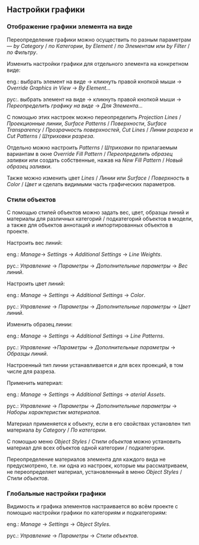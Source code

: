 ## Настройки графики

### Отображение графики элемента на виде

Переопределение графики можно осуществить по разным параметрам — *by Category* / *по Категории*, *by Element* / *по Элементам* или *by Filter* / *по Фильтру*.

Изменить настройки графики для отдельного элемента на конкретном виде:

eng.: выбрать элемент на виде → кликнуть правой кнопкой мыши → *Override Graphics in View* → *By Element...*

рус:. выбрать элемент на виде → кликнуть правой кнопкой мыши → *Переопределить графику на виде* → *Для Элемента...*

С помощью этих настроек можно переопределить *Projection Lines* / *Проекционные линии*, *Surface Patterns* / *Поверхности*, *Surface Transparency* / *Прозрачность поверхностей*, *Cut Lines* / *Линии разреза* и *Cut Patterns* / *Штриховки разреза*.

Отдельно можно настроить *Patterns* / *Штриховки* по прилагаемым вариантам в окне *Override Fill Pattern* / *Переопределить образец заливки* или создать собственные, нажав на *New Fill Pattern* / *Новый образец заливки*.

Также можно изменить цвет *Lines* / *Линии* или *Surface* / *Поверхность* в *Color* / *Цвет* и сделать видимыми часть графических параметров.

### Стили объектов

С помощью стилей объектов можно задать вес, цвет, образцы линий и материалы для различных категорий / подкатегорий объектов в модели, а также для объектов аннотаций и импортированных объектов в проекте.

Настроить вес линий:

eng.: _Manage_→ *Settings* → *Additional Settings* → *Line Weights*.

рус.: *Управление* → *Параметры* → *Дополнительные параметры* → *Вес линий*.

Настроить цвет линий:

eng.: *Manage* → *Settings* → *Additional Settings* → *Color*.

рус.: *Управление* → *Параметры* → *Дополнительные параметры* → *Цвет линий*.

Изменить образец линии:

eng.: *Manage* → *Settings* → *Additional Settings* → *Line Patterns*.

рус.: *Управление* →_Параметры_ → *Дополнительные параметры* → *Образцы линий*.

Настроенный тип линии устанавливается и для всех проекций, в том числе для разреза.

Применить материал:

eng.: *Manage* → *Settings* → *Additional Settings* → *aterial Assets*.

рус.: *Управление* → *Параметры* → *Дополнительные параметры* → *Наборы характеристик материалов*.

Материал применяется к объекту, если в его свойствах установлен тип материала *by Category* / *По категории*.

С помощью меню *Object Styles* / *Стили объектов* можно установить материал для всех объектов одной категории / подкатегории.

Переопределение материалов элемента для каждого вида не предусмотрено, т.е. ни одна из настроек, которые мы рассматриваем, не переопределяет материал, установленный в меню *Object Styles* / *Стили объектов*.

### Глобальные настройки графики

Видимость и графика элементов настраивается во всём проекте с помощью настройки графики по категориям и подкатегориям:

eng.: *Manage* → *Settings* → *Object Styles*.

рус.: *Управление* → *Параметры* → *Стили объектов*.